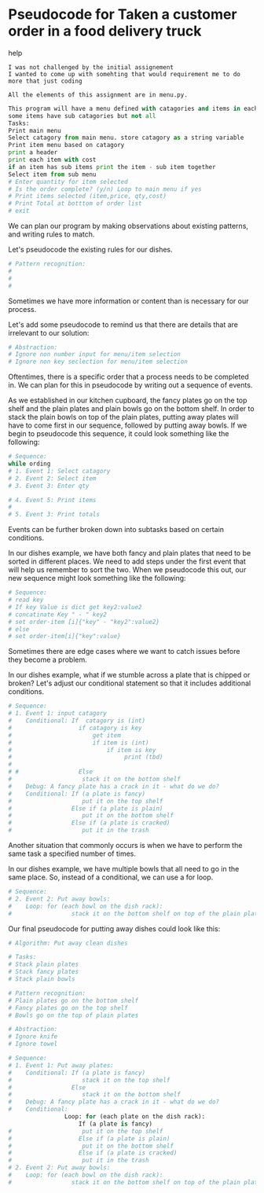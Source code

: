 # Pseudocode for Taken a customer order in a food delivery truck

help
```
I was not challenged by the initial assignement
I wanted to come up with somehting that would requirement me to do more that just coding

All the elements of this assignment are in menu.py. 
```
```python
This program will have a menu defined with catagories and items in each catagory. 
some items have sub catagories but not all
Tasks:
Print main menu
Select catagory from main menu. store catagory as a string variable
Print item menu based on catagory
print a header
print each item with cost
if an item has sub items print the item - sub item together
Select item from sub menu
# Enter quantity for item selected
# Is the order complete? (y/n) Loop to main menu if yes
# Print items selected (item,price, qty,cost)
# Print Total at botttom of order list
# exit

```

We can plan our program by making observations about existing patterns, and writing rules to match.

Let's pseudocode the existing rules for our dishes.

```python
# Pattern recognition:
# 
# 
# 
```

Sometimes we have more information or content than is necessary for our process.

Let's add some pseudocode to remind us that there are details that are irrelevant to our solution:

```python
# Abstraction:
# Ignore non number input for menu/item selection
# Ignore non key seclection for menu/item selection
```

Oftentimes, there is a specific order that a process needs to be completed in. We can plan for this in pseudocode by writing out a sequence of events.

As we established in our kitchen cupboard, the fancy plates go on the top shelf and the plain plates and plain bowls go on the bottom shelf. In order to stack the plain bowls on top of the plain plates, putting away plates will have to come first in our sequence, followed by putting away bowls. If we begin to pseudocode this sequence, it could look something like the following:

```python
# Sequence:
while ording
# 1. Event 1: Select catagory
# 2. Event 2: Select item
# 3. Event 3: Enter qty

# 4. Event 5: Print items
#
# 5. Event 3: Print totals
```

Events can be further broken down into subtasks based on certain conditions.

In our dishes example, we have both fancy and plain plates that need to be sorted in different places. We need to add steps under the first event that will help us remember to sort the two. When we pseudocode this out, our new sequence might look something like the following:

```python
# Sequence:
# read key
# If key Value is dict get key2:value2
# concatinate Key " - " key2 
# set order-item [i]{"key" - "key2":value2}
# else
# set order-item[i]{"key":value}
```
Sometimes there are edge cases where we want to catch issues before they become a problem.

In our dishes example, what if we stumble across a plate that is chipped or broken? Let's adjust our conditional statement so that it includes additional conditions.

```python
# Sequence:
# 1. Event 1: input catagory
#    Conditional: If  catagory is (int)
#                   if catagory is key
#                       get item
#                       if item is (int)
#                           if item is key
#                                print (tbd)
# 
# #                 Else
#                    stack it on the bottom shelf
#    Debug: A fancy plate has a crack in it - what do we do?
#    Conditional: If (a plate is fancy)
#                    put it on the top shelf
#                 Else if (a plate is plain)
#                    put it on the bottom shelf
#                 Else if (a plate is cracked)
#                    put it in the trash
```

Another situation that commonly occurs is when we have to perform the same task a specified number of times.

In our dishes example, we have multiple bowls that all need to go in the same place. So, instead of a conditional, we can use a for loop.

```python
# Sequence:
# 2. Event 2: Put away bowls:
#    Loop: for (each bowl on the dish rack):
#                 stack it on the bottom shelf on top of the plain plates
```

Our final pseudocode for putting away dishes could look like this:

```python
# Algorithm: Put away clean dishes

# Tasks:
# Stack plain plates
# Stack fancy plates
# Stack plain bowls

# Pattern recognition:
# Plain plates go on the bottom shelf
# Fancy plates go on the top shelf
# Bowls go on the top of plain plates

# Abstraction:
# Ignore knife
# Ignore towel

# Sequence:
# 1. Event 1: Put away plates:
#    Conditional: If (a plate is fancy)
#                    stack it on the top shelf
#                 Else
#                    stack it on the bottom shelf
#    Debug: A fancy plate has a crack in it - what do we do?
#    Conditional: 
                Loop: for (each plate on the dish rack):
                    If (a plate is fancy)
#                    put it on the top shelf
#                   Else if (a plate is plain)
#                    put it on the bottom shelf
#                   Else if (a plate is cracked)
#                    put it in the trash
# 2. Event 2: Put away bowls:
#    Loop: for (each bowl on the dish rack):
#                 stack it on the bottom shelf on top of the plain plates
